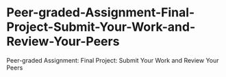 # Peer-graded-Assignment-Final-Project-Submit-Your-Work-and-Review-Your-Peers
Peer-graded Assignment: Final Project: Submit Your Work and Review Your Peers
